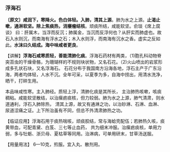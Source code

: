 ### 浮海石

**〔原文〕咸润下，寒降火。色白体轻。入肺，清其上源**。肺为水之上源。**止渴止嗽，通淋软坚。除上焦痰热，消癭瘤结核**。顽痰所结，咸能软坚。俞琰《席上腐谈》 曰：肝属木，当浮而反沉；肺属金，当沉而反浮何也？从肝实而肺虚也。故石入水则沉，而南海有浮水之石；木入水则浮，而南海有沉水之香。虚实之反如此。**水沫曰久结成。海中味咸者更良**。

【讲解】**浮海石咸寒质轻，善能清肺化痰**。浮海石药材有两类，（1)胞孔科动物脊突苔虫的干燥骨骼，为珊瑚样的不规则块状物，又名石花。（2)火山喷出的岩浆形成多孔状石块，又名浮海石。
石花分布于我国南方沿海各地，浮石主产于广东沿海，两者均体轻，人水不沉。全年可采，以夏季为多，自海中捞出，用清水洗净，晒干，打碎生用。

本品味咸性寒。主入肺经。质轻上浮，清肺化痰是其所长， 主治肺热咳嗽，咳痰稠粘。咸能软坚散结，以治瘰疬痰核，但力较弱。肺为水之上源，肺气清肃，则水道通利，浮石入肺除热， 清其上源，故又有通淋之功，以治砂淋、石淋、血淋、尿道涩痛之证。上下所治虽有不同，但总不外清肃肺热之功。

【临证应用】浮海石用于痰热喘咳，顽痰胶结，常与海蛤壳配伍；若肺热久咳，痰黄带血，可配青黛、白芨、三七等止血药， 共为细末冲服。治瘰疬痰核，单用力弱，多与牡蛎、浙贝母、夏枯草等同用。治淋病，可单用研末，甘草汤送服。

【用量用法】 6—10克，煎服。宜入丸、散剂用。
